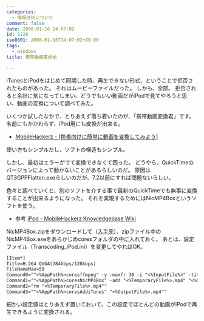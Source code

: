 ```yaml
---
categories:
  - 情報技術について
comment: false
date: 2008-01-16 14:07:02
id: 1120
iso8601: 2008-01-16T14:07:02+09:00
tags:
  - windows
title: 携帯動画変換君

---
```


iTunesとiPodをはじめて同期した時、再生できない形式、ということで拒否されたものがあった。
それはムービーファイルだった。
しかも、全部。
拒否されると余計に気になってしまい、どうでもいい動画だがiPodで見てやろうと思い、動画の変換について調べてみた。

いくつか試したなかで、とりあえず落ち着いたのが、「携帯動画変換君」です。
名前にもかかわらず、iPod用にも変換が出来る。

- <a href="http://mobilehackerz.jp/contents/3GPConv">MobileHackerz - [携帯向けに簡単に動画を変換してみよう]</a>

使い方もシンプルだし、ソフトの構造もシンプル。

しかし、最初はエラーがでて変換できなくて困った。
どうやら、QuickTimeのバージョンによって動かないことがあるらしいのだ。
原因はQT3GPPFlatten.exeらしいのだが、7.2以前にすれば問題ないらしい。

色々と調べていくと、別のソフトを介する事で最新のQuickTimeでも無事に変換することが出来るようになった。
それを実現するためにはNicMP4Boxというソフトを使う。

- 参考 <a href="http://mobilehackerz.jp/archive/wiki/index.php?cmd=read&amp;page=iPod">iPod - MobileHackerz Knowledgebase Wiki</a>

NicMP4Box.zipをダウンロードして（<a href="http://nic.dnsalias.com/">入手先</a>）、zipファイル中のNicMP4Box.exeをあらかじめcoresフォルダの中に入れておく。
あとは、設定ファイル（Transcoding_iPod.ini）を変更してやればOK。

```default
[Item*]
Title=H.264 QVGA(384kbps/128kbps)
FileNameMax=59
Command0=""<%AppPath%>coresffmpeg" -y -maxfr 30 -i "<%InputFile%>" -title "<%Title%>" -bitexact -hq -vcodec h264 -vprofile baseline -vlevel 30 -fixaspect -s 320x240 -b 384 -maxrate 700 -qmin 18 -qmax 51 -bufsize 1024 -g 250 -acodec aac -ac 2 -ar 48000 -ab 64 "<%TemporaryFile%>.mp4""
Command1=""<%AppPath%>coresNicMP4Box" -add "<%TemporaryFile%>.mp4" "<%OutputFile%>.mp4""
Command2="rm "<%TemporaryFile%>.mp4""
Command3=""<%AppPath%>coresAddiTunes" "<%OutputFile%>.mp4""
```

細かい設定値はとりあえず置いておいて、この設定でほとんどの動画がiPodで再生できるように変換される。
